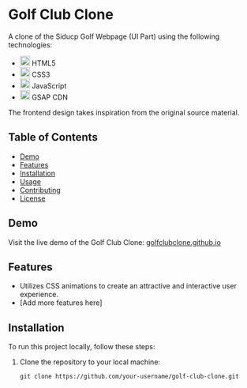 # Golf Club Clone

A clone of the Siducp Golf Webpage (UI Part) using the following technologies:

- <img src="https://www.w3.org/html/logo/downloads/HTML5_Logo_512.png" alt="HTML5 Logo" width="20"> HTML5
- <img src="https://th.bing.com/th/id/OIP.K7kDipx_FgcU-d5VDHIWdQHaE8?w=268&h=180&c=7&r=0&o=5&dpr=1.3&pid=1.7" alt="CSS3 Logo" width="20"> CSS3
- <img src="https://upload.wikimedia.org/wikipedia/commons/6/6a/JavaScript-logo.png" alt="JavaScript Logo" width="20"> JavaScript
- <img src="https://greensock.com/uploads/monthly_2018_12/gsap.png.bcc145c2de88ea7b586fd71c97b876c6.png" alt="GSAP Logo" width="20"> GSAP CDN

The frontend design takes inspiration from the original source material.

## Table of Contents
- [Demo](#demo)
- [Features](#features)
- [Installation](#installation)
- [Usage](#usage)
- [Contributing](#contributing)
- [License](#license)

## Demo

Visit the live demo of the Golf Club Clone: [golfclubclone.github.io](https://golfclubclone.github.io)

## Features

- Utilizes CSS animations to create an attractive and interactive user experience.
- [Add more features here]

## Installation

To run this project locally, follow these steps:

1. Clone the repository to your local machine:
   ```shell
   git clone https://github.com/your-username/golf-club-clone.git
